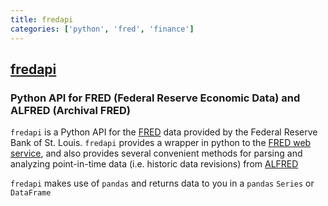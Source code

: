 ```yaml
---
title: fredapi
categories: ['python', 'fred', 'finance']
---
```

## [fredapi](https://github.com/mortada/fredapi)

### Python API for FRED (Federal Reserve Economic Data) and ALFRED (Archival FRED)


`fredapi` is a Python API for the [FRED](http://research.stlouisfed.org/fred2/) data provided by the
Federal Reserve Bank of St. Louis. `fredapi` provides a wrapper in python to the 
[FRED web service](http://api.stlouisfed.org/docs/fred/), and also provides several convenient methods
for parsing and analyzing point-in-time data (i.e. historic data revisions) from [ALFRED](http://research.stlouisfed.org/tips/alfred/)

`fredapi` makes use of `pandas` and returns data to you in a `pandas` `Series` or `DataFrame`

